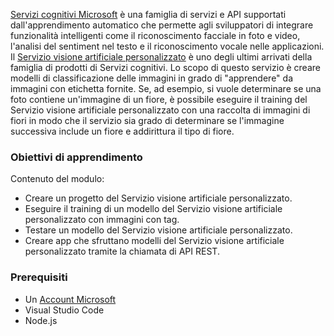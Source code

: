 [Servizi cognitivi Microsoft](https://azure.microsoft.com/services/cognitive-services/ "Servizi cognitivi Microsoft") è una famiglia di servizi e API supportati dall'apprendimento automatico che permette agli sviluppatori di integrare funzionalità intelligenti come il riconoscimento facciale in foto e video, l'analisi del sentiment nel testo e il riconoscimento vocale nelle applicazioni. Il [Servizio visione artificiale personalizzato](https://azure.microsoft.com/services/cognitive-services/custom-vision-service/) è uno degli ultimi arrivati della famiglia di prodotti di Servizi cognitivi. Lo scopo di questo servizio è creare modelli di classificazione delle immagini in grado di "apprendere" da immagini con etichetta fornite. Se, ad esempio, si vuole determinare se una foto contiene un'immagine di un fiore, è possibile eseguire il training del Servizio visione artificiale personalizzato con una raccolta di immagini di fiori in modo che il servizio sia grado di determinare se l'immagine successiva include un fiore e addirittura il tipo di fiore.

### <a name="learning-objectives"></a>Obiettivi di apprendimento

Contenuto del modulo:

- Creare un progetto del Servizio visione artificiale personalizzato.
- Eseguire il training di un modello del Servizio visione artificiale personalizzato con immagini con tag.
- Testare un modello del Servizio visione artificiale personalizzato.
- Creare app che sfruttano modelli del Servizio visione artificiale personalizzato tramite la chiamata di API REST.

### <a name="prerequisites"></a>Prerequisiti  

<!---TODO: Need links here and better verbiage--->
- Un [Account Microsoft](https://account.microsoft.com/account)
- Visual Studio Code
- Node.js